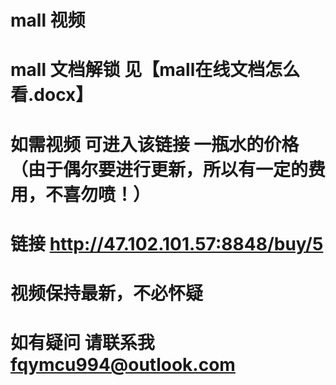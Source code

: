 # mall 视频
# mall 文档解锁 见【mall在线文档怎么看.docx】
# 如需视频 可进入该链接 一瓶水的价格（由于偶尔要进行更新，所以有一定的费用，不喜勿喷！）
# 链接 http://47.102.101.57:8848/buy/5
# 视频保持最新，不必怀疑
# 如有疑问 请联系我 fqymcu994@outlook.com
